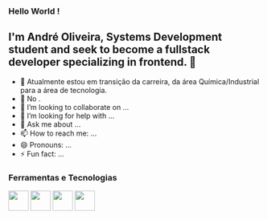 ### Hello World !
## I'm André Oliveira, Systems Development student and seek to become a fullstack developer specializing in frontend. 🚀

- 🔭 Atualmente estou em transição da carreira, da área Química/Industrial para a área de tecnologia.
- 🌱 No .
- 👯 I’m looking to collaborate on ...
- 🤔 I’m looking for help with ...
- 💬 Ask me about ...
- 📫 How to reach me: ...
- 😄 Pronouns: ...
- ⚡ Fun fact: ...

### Ferramentas e Tecnologias
<span>
            <img src="https://cdn.jsdelivr.net/gh/devicons/devicon/icons/react/react-original.svg" width=40 height=40 />
            <img src="https://cdn.jsdelivr.net/gh/devicons/devicon/icons/javascript/javascript-original.svg" width=40 height=40/>
            <img src="https://cdn.jsdelivr.net/gh/devicons/devicon/icons/java/java-original.svg" width=40 height=40 />
            <img src="https://cdn.jsdelivr.net/gh/devicons/devicon/icons/spring/spring-original.svg" width=40 height=40/>
</span>
          
          
          
          

          
